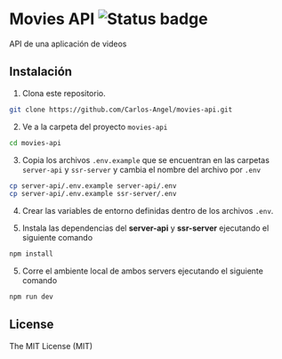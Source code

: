 # Movies API ![Status badge](https://img.shields.io/badge/status-in%20progress-yellow)

API de una aplicación de videos

## Instalación

1. Clona este repositorio.

```bash
git clone https://github.com/Carlos-Angel/movies-api.git
```

2. Ve a la carpeta del proyecto `movies-api`

```bash
cd movies-api
```

3. Copia los archivos `.env.example` que se encuentran en las carpetas `server-api` y `ssr-server` y cambia el nombre del archivo por `.env`

```bash
cp server-api/.env.example server-api/.env
cp server-api/.env.example ssr-server/.env

```

4. Crear las variables de entorno definidas dentro de los archivos `.env`.

5. Instala las dependencias del **server-api** y **ssr-server** ejecutando el siguiente comando

```bash
npm install
```

5. Corre el ambiente local de ambos servers ejecutando el siguiente comando

```bash
npm run dev
```

## License

The MIT License (MIT)
